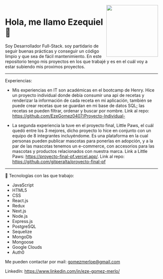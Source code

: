 <img src='https://media3.giphy.com/media/i4MAH84pqe2m2aVojc/giphy.gif?cid=ecf05e47n640vbibase78kj3e1rk8fk2zi2wxqtkvej4yv98&rid=giphy.gif&ct=g' width=170 height=170 align='right'/>
<h1>Hola, me llamo Ezequiel 👋</h1>

Soy Desarrollador Full-Stack. soy partidario de seguir buenas prácticas y conseguir un código limpio y que sea de fácil mantenimiento. En este repositorio tengo mis proyectos en los que trabajé y es en el cuál voy a estar subiendo mis proximos proyectos.
<hr></hr>
Experiencias:

- Mis experiencias en IT son académicas en el bootcamp de Henry. Hice un proyecto individual donde debía consumir una api de recetas y renderizar la información de cada receta en mi aplicación, también se puede crear recetas que se guardan en mi base de datos SQL; las recetas se pueden filtrar, ordenar y buscar por nombre. Link al repo: https://github.com/EzeGomez0407/Proyecto-Individual-

- La segunda experiencia la tuve en el proyecto final, Little Paws, el cuál quedó entre los 3 mejores, dicho proyecto lo hice en conjunto con un equipo de 8 integrantes incluyéndome. Es una plataforma en la cual personas pueden publicar mascotas para ponerlas en adopción, y a la par de las mascotas tenemos un e-commerce, con accesorios para las mascotas y productos relacionados con nuestra marca. Link a Little Paws: https://proyecto-final-pf.vercel.app/. Link al repo: https://github.com/gitperalta/proyecto-final-pf

<hr/>

🔹 Tecnologías con las que trabajo:
- JavaScript
- HTML5
- CSS
- React.js
- Redux
- Next.js
- Node.js
- Express.js
- PostgreSQL
- Sequelize
- MongoDb
- Mongoose
- Google Clouds
- Auth0

Me pueden contactar por mail: gomezmerloe@gmail.com <br>

LinkedIn: https://www.linkedin.com/in/eze-gomez-merlo/
